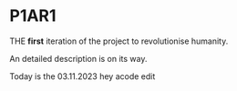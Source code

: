 # P1AR1
THE **first** iteration of the project to revolutionise humanity.

An detailed description is on its way.

Today is the 03.11.2023
hey acode edit
